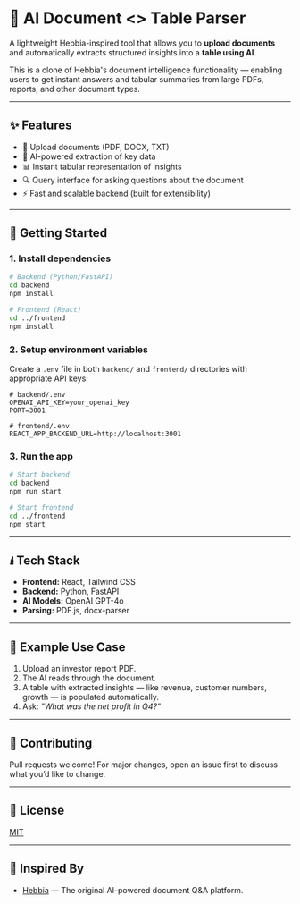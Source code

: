 # 🧠 AI Document <> Table Parser

A lightweight Hebbia-inspired tool that allows you to **upload documents** and automatically extracts structured insights into a **table using AI**.

This is a clone of Hebbia's document intelligence functionality — enabling users to get instant answers and tabular summaries from large PDFs, reports, and other document types.

---

## ✨ Features

- 📄 Upload documents (PDF, DOCX, TXT)
- 🧠 AI-powered extraction of key data
- 📊 Instant tabular representation of insights
- 🔍 Query interface for asking questions about the document
- ⚡ Fast and scalable backend (built for extensibility)

---

## 🚀 Getting Started

### 1. Install dependencies

```bash
# Backend (Python/FastAPI)
cd backend
npm install

# Frontend (React)
cd ../frontend
npm install
```

### 2. Setup environment variables

Create a `.env` file in both `backend/` and `frontend/` directories with appropriate API keys:

```env
# backend/.env
OPENAI_API_KEY=your_openai_key
PORT=3001
```

```env
# frontend/.env
REACT_APP_BACKEND_URL=http://localhost:3001
```

### 3. Run the app

```bash
# Start backend
cd backend
npm run start

# Start frontend
cd ../frontend
npm start
```

---

## 🖠 Tech Stack

- **Frontend:** React, Tailwind CSS
- **Backend:** Python, FastAPI
- **AI Models:** OpenAI GPT-4o
- **Parsing:** PDF.js, docx-parser

---

## 📂 Example Use Case

1. Upload an investor report PDF.
2. The AI reads through the document.
3. A table with extracted insights — like revenue, customer numbers, growth — is populated automatically.
4. Ask: _"What was the net profit in Q4?"_

---

## 🤝 Contributing

Pull requests welcome! For major changes, open an issue first to discuss what you’d like to change.

---

## 📄 License

[MIT](LICENSE)

---

## 🔗 Inspired By

- [Hebbia](https://hebbia.ai) — The original AI-powered document Q&A platform.
